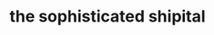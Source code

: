 ---
title: "the sophisticated shipital"
product_type: "topcoat"
is_women: 
is_men:
is_unisex: true
is_variant: 
original_price: 80
sale_price: 60
color: "black"
sizes:
- size: "xxxs"
  stock: 7
- size: "xxs"
  stock: 6
- size: "xs"
  stock: 10
- size: "s"
  stock: 4
- size: "m"
  stock: 5
- size: "l"
  stock: 20
- size: "xl"
  stock: 11
- size: "xxl"
  stock: 13
- size: "xxxl"
  stock: 10

main_alt: "A trailblazing, yet contemporary look for the modern self."
description: "A trailblazing, yet contemporary look for the modern self."
material: "100% hemp"
---